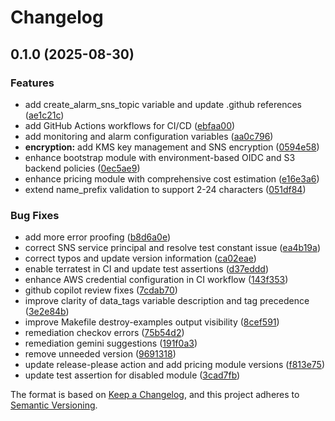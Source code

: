 # Changelog

## 0.1.0 (2025-08-30)


### Features

* add create_alarm_sns_topic variable and update .github references ([ae1c21c](https://github.com/kbrockhoff/terraform-module/commit/ae1c21c2d42edb58039941eda9a4d632d521e05d))
* add GitHub Actions workflows for CI/CD ([ebfaa00](https://github.com/kbrockhoff/terraform-module/commit/ebfaa008e3528afe59d6851f933cb3c207e81e0e))
* add monitoring and alarm configuration variables ([aa0c796](https://github.com/kbrockhoff/terraform-module/commit/aa0c796a3e79ba2564c8745ce4dcb8a2d5ea14cc))
* **encryption:** add KMS key management and SNS encryption ([0594e58](https://github.com/kbrockhoff/terraform-module/commit/0594e58c86050b90b545e00c22eab160cb78829c))
* enhance bootstrap module with environment-based OIDC and S3 backend policies ([0ec5ae9](https://github.com/kbrockhoff/terraform-module/commit/0ec5ae9477792d652b532da4cb7731992ec07de0))
* enhance pricing module with comprehensive cost estimation ([e16e3a6](https://github.com/kbrockhoff/terraform-module/commit/e16e3a6c997104d67d57b9a1d65f985db0ec06a9))
* extend name_prefix validation to support 2-24 characters ([051df84](https://github.com/kbrockhoff/terraform-module/commit/051df8419b90024de0f30fef5af2be8eee1aa70d))


### Bug Fixes

* add more error proofing ([b8d6a0e](https://github.com/kbrockhoff/terraform-module/commit/b8d6a0e090cb47fad1a2f7d54ca8d5854a59aea9))
* correct SNS service principal and resolve test constant issue ([ea4b19a](https://github.com/kbrockhoff/terraform-module/commit/ea4b19a2a50ba04e237ec3fdf5c0870958822e1c))
* correct typos and update version information ([ca02eae](https://github.com/kbrockhoff/terraform-module/commit/ca02eae3dc73415c7d023995f4e325c4416676a5))
* enable terratest in CI and update test assertions ([d37eddd](https://github.com/kbrockhoff/terraform-module/commit/d37eddd55f906c4d5c914352b0489aa80044fbbf))
* enhance AWS credential configuration in CI workflow ([143f353](https://github.com/kbrockhoff/terraform-module/commit/143f353fe862283a611b51110a216f69ccb5e740))
* github copilot review fixes ([7cdab70](https://github.com/kbrockhoff/terraform-module/commit/7cdab70a9004e52842a131c549aca45f1677c5af))
* improve clarity of data_tags variable description and tag precedence ([3e2e84b](https://github.com/kbrockhoff/terraform-module/commit/3e2e84bf0b50fea9c3a197e56752387814a4fbba))
* improve Makefile destroy-examples output visibility ([8cef591](https://github.com/kbrockhoff/terraform-module/commit/8cef591ef3105e4a8e52ea0221ec037aead88748))
* remediation checkov errors ([75b54d2](https://github.com/kbrockhoff/terraform-module/commit/75b54d2ffdfc90624151c83e15c9b3108f5abed2))
* remediation gemini suggestions ([191f0a3](https://github.com/kbrockhoff/terraform-module/commit/191f0a31c02696dc00cd35437d90110062525615))
* remove unneeded version ([9691318](https://github.com/kbrockhoff/terraform-module/commit/96913180cc7dd20281fb036ed075e86053b6f766))
* update release-please action and add pricing module versions ([f813e75](https://github.com/kbrockhoff/terraform-module/commit/f813e7535bfc3ccb07af025bd670e28cb890d64e))
* update test assertion for disabled module ([3cad7fb](https://github.com/kbrockhoff/terraform-module/commit/3cad7fb99edb3043d6fbecbbefd729c7d2ff3460))

The format is based on [Keep a Changelog](https://keepachangelog.com/en/1.0.0/),
and this project adheres to [Semantic Versioning](https://semver.org/spec/v2.0.0.html).
